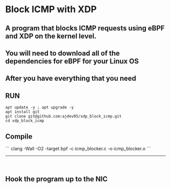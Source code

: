 # Block ICMP with XDP
## A program that blocks ICMP requests using eBPF and XDP on the kernel level.


## You will need to download all of the dependencies for eBPF for your Linux OS

## After you have everything that you need


## RUN

```
apt update -y ; apt upgrade -y
apt install git
git clone git@github.com:ajdev05/xdp_block_icmp.git
cd xdp_block_icmp
```

<h2>Compile</h2>
```
clang -Wall -O2 -target bpf -c icmp_blocker.c -o icmp_blocker.o
```

<br>
<hr>
<br>

<h2>Hook the program up to the NIC</h2>
